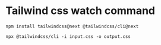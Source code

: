 Tailwind css watch command
==========================

`npm install tailwindcss@next @tailwindcss/cli@next`

`npx @tailwindcss/cli -i input.css -o output.css`
